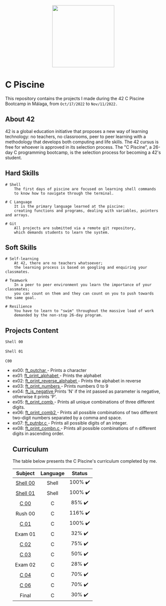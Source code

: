 <br>
<p align="center"> 
	<img src="https://res.cloudinary.com/practicaldev/image/fetch/s--MF5Cp2yD--/c_limit%2Cf_auto%2Cfl_progressive%2Cq_66%2Cw_880/https://dev-to-uploads.s3.amazonaws.com/i/nyj855ggghu7rcc6ib7c.gif" height="200px" length="200px" /> 
</p>

# C Piscine
This repository contains the projects I made during the 42 C Piscine Bootcamp in Málaga, from ```Oct/17/2022``` to ```Nov/11/2022.```

## About 42

42 is a global education initiative that proposes a new way of learning technology: no teachers,
no classrooms, peer to peer learning with a methodology that develops both computing and life skills. 
The 42 cursus is free for whoever is approved in its selection process. The "C Piscine", a 26-day C programming bootcamp,
is the selection process for becoming a 42's student.

## Hard Skills

```
# Shell
	The first days of piscine are focused on learning shell commands 
	to know how to navigate through the terminal.
  
# C Language
	It is the primary language learned at the piscine: 
	creating functions and programs, dealing with variables, pointers and arrays.

# Git
	All projects are submitted via a remote git repository, 
	which demands students to learn the system.
```

## Soft Skills

```
# Self-learning
	At 42, there are no teachers whatsoever; 
	the learning process is based on googling and enquiring your classmates.
  
# Teamwork
	In a peer to peer environment you learn the importance of your classmates; 
	you can count on them and they can count on you to push towards the same goal.
  
# Resilience
	You have to learn to "swim" throughout the massive load of work 
	demanded by the non-stop 26-day program.
```
## Projects Content

``` Shell 00 ``` <br>
<br> 
``` Shell 01 ``` <br>
<br> 
``` C00  ``` <br> 
<ul> 
<li> ex00: <a href="https://github.com/silvinarossatti/42Piscine/blob/master/c00/ex00/ft_putchar.c"> ft_putchar </a>  - Prints a character <br> </li>
<li> ex01: <a href="https://github.com/silvinarossatti/42Piscine/blob/master/c00/ex01/ft_print_alphabet.c"> ft_print_alphabet </a> - Prints the alphabet <br> </li>
<li> ex02: <a href="https://github.com/silvinarossatti/42Piscine/blob/master/c00/ex01/ft_print_reverse_alphabet.c"> ft_print_reverse_alphabet </a> - Prints the alphabet in reverse <br> </li>
<li> ex03: <a href="https://github.com/silvinarossatti/42Piscine/blob/master/c00/ex01/ft_print_numbers.c"> ft_print_numbers </a>  - Prints numbers 0 to 9 <br> </li>
<li> ex04: <a href="https://github.com/silvinarossatti/42Piscine/blob/master/c00/ex01/ft_is_negative.c"> ft_is_negative </a> Prints 'N' if the int passed as parameter is negative, otherwise it prints 'P'.<br> </li>
<li> ex05: <a href="https://github.com/silvinarossatti/42Piscine/blob/master/c00/ex01/ft_print_comb.c"> ft_print_comb </a> - Prints all unique combinations of three different digits. <br> </li>
<li> ex06: <a href="https://github.com/silvinarossatti/42Piscine/blob/master/c00/ex01/ft_print_comb2.c"> ft_print_comb2 </a> - Prints all possible combinations of two different two-digit numbers separated by a comma and space. <br> </li>
<li> ex07: <a href="https://github.com/silvinarossatti/42Piscine/blob/master/c00/ex07/ft_putnbr.c"> ft_putnbr.c </a> - Prints all possible digits of an integer. <br> </li>
<li> ex08: <a href="https://github.com/silvinarossatti/42Piscine/blob/master/c00/ex08/ft_print_combn.c"> ft_print_combn.c </a> - Prints all possible combinations of n different digits in ascending order. <br> </li>

## Curriculum

The table below presents the C Piscine's curriculum completed by me.

| Subject  | Language | Status   |
| :------: | :------: | :------: |
| <a href="https://github.com/silvinarossatti/42Piscine/tree/master/shell00"> Shell 00 </a> |  Shell   | 100% ✔️ |
| <a href="https://github.com/silvinarossatti/42Piscine/tree/master/shell01"> Shell 01 </a> |  Shell   | 100% ✔️ |
| <a href="https://github.com/silvinarossatti/42Piscine/tree/master/c00">  C 00 </a>        |   C      | 85%  ✔️ |
| Rush 00  |   C      | 116% ✔️ |
| <a href="https://github.com/silvinarossatti/42Piscine/tree/master/c01"> C 01  </a>        |   C      | 100% ✔️ |
| Exam 01  |   C      | 32%  ✔️ |
| <a href="https://github.com/silvinarossatti/42Piscine/tree/master/c02"> C 02 </a>         |   C      | 75%  ✔️ |
| <a href="https://github.com/silvinarossatti/42Piscine/tree/master/c03"> C 03 </a>         |   C      | 50%  ✔️ |
| Exam 02  |   C      | 28%  ✔️ |
| <a href="https://github.com/silvinarossatti/42Piscine/tree/master/c04"> C 04 </a>         |   C      | 70%  ✔️ |
| <a href="https://github.com/silvinarossatti/42Piscine/tree/master/c06"> C 06 </a>         |   C      | 70%  ✔️ |
| Final    |   C      | 30%  ✔️ |
